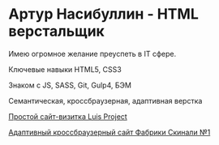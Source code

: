# Артур Насибуллин - HTML верстальщик 

Имею огромное желание преуспеть в IT сфере.

Ключевые навыки HTML5, CSS3

Знаком с JS, SASS, Git, Gulp4, БЭМ

Семантическая, кроссбраузерная, адаптивная верстка

[Простой сайт-визитка Luis Project](ArturNasibullin.github.io/LuisProject/ "Простой сайт-визитка Luis Project")

[Адаптивный кроссбраузерный сайт Фабрики Скинали №1](ArturNasibullin.github.io/SkinaliProject/ "Адаптивный кроссбраузерный сайт Фабрики Скиналли №1")
